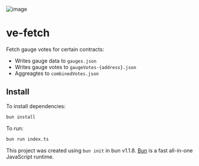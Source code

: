 ![image](https://github.com/user-attachments/assets/1661d099-681b-4fef-ba53-31a184a688c9)

# ve-fetch

Fetch gauge votes for certain contracts:

- Writes gauge data to `gauges.json`
- Writes gauge votes to `gaugeVotes-{address}.json`
- Aggreagtes to `combinedVotes.json`

## Install

To install dependencies:

```bash
bun install
```

To run:

```bash
bun run index.ts
```

This project was created using `bun init` in bun v1.1.8. [Bun](https://bun.sh) is a fast all-in-one JavaScript runtime.
